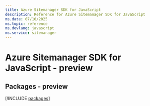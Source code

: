 ```yaml
---
title: Azure Sitemanager SDK for JavaScript
description: Reference for Azure Sitemanager SDK for JavaScript
ms.date: 07/10/2025
ms.topic: reference
ms.devlang: javascript
ms.service: sitemanager
---
```

# Azure Sitemanager SDK for JavaScript - preview
## Packages - preview
[!INCLUDE [packages](sitemanager-index.md)]